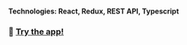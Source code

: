 #### Technologies: React, Redux, REST API, Typescript
### 🚀 [Try the app!](https://KirillDolzhenkov.github.io/samurai-social-network)
